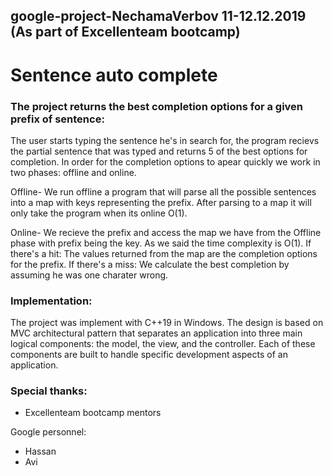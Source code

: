 ## google-project-NechamaVerbov 11-12.12.2019 (As part of Excellenteam bootcamp)

# Sentence auto complete

### The project returns the best completion options for a given prefix of sentence:

The user starts typing the sentence he's in search for, the program recievs the partial sentence that was typed and returns 5 of the best options for completion.
In order for the completion options to apear quickly we work in two phases: offline and online.

Offline- We run offline a program that will parse all the possible sentences into a map with keys representing the prefix.
         After parsing to a map it will only take the program when its online O(1).
         
Online- We recieve the prefix and access the map we have from the Offline phase with prefix being the key.
        As we said the time complexity is O(1). 
        If there's a hit: The values returned from the map are the completion options for the prefix.
        If there's a miss: We calculate the best completion by assuming he was one charater wrong.


### Implementation:

The project was implement with C++19 in Windows.
The design is based on MVC architectural pattern that separates an application into three main logical components: the model, the view, and the controller. Each of these components are built to handle specific development aspects of an application.


### Special thanks:

* Excellenteam bootcamp mentors

Google personnel:
* Hassan
* Avi
